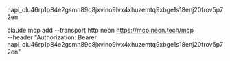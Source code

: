 napi_olu46rp1p84e2gsmn89q8jxvino9lvx4xhuzemtq9xbge1s18enj20frov5p72en

claude mcp add --transport http neon https://mcp.neon.tech/mcp \
    --header "Authorization: Bearer napi_olu46rp1p84e2gsmn89q8jxvino9lvx4xhuzemtq9xbge1s18enj20frov5p72en"